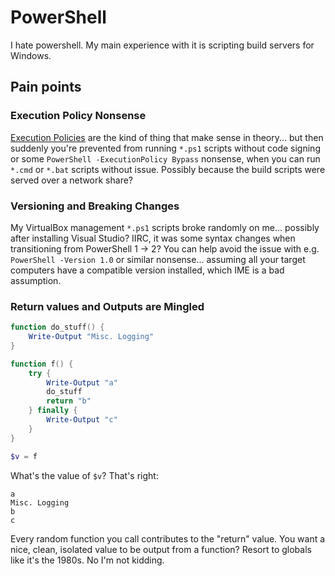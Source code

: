 # PowerShell

I hate powershell.
My main experience with it is scripting build servers for Windows.



## Pain points

### Execution Policy Nonsense

[Execution Policies](https://learn.microsoft.com/en-us/powershell/module/microsoft.powershell.core/about/about_execution_policies?view=powershell-7.4)
are the kind of thing that make sense in theory... but then suddenly you're prevented from running `*.ps1` scripts without code signing or some
`PowerShell -ExecutionPolicy Bypass` nonsense, when you can run `*.cmd` or `*.bat` scripts without issue.
Possibly because the build scripts were served over a network share?

### Versioning and Breaking Changes

My VirtualBox management `*.ps1` scripts broke randomly on me... possibly after installing Visual Studio?
IIRC, it was some syntax changes when transitioning from PowerShell 1 → 2?
You can help avoid the issue with e.g. `PowerShell -Version 1.0` or similar nonsense... assuming all your target computers have a compatible version installed, which IME is a bad assumption.

### Return values and Outputs are Mingled

```powershell
function do_stuff() {
    Write-Output "Misc. Logging"
}

function f() {
    try {
        Write-Output "a"
        do_stuff
        return "b"
    } finally {
        Write-Output "c"
    }
}

$v = f
```

What's the value of `$v`?  That's right:

```
a
Misc. Logging
b
c
```

Every random function you call contributes to the "return" value.
You want a nice, clean, isolated value to be output from a function?
Resort to globals like it's the 1980s.
No I'm not kidding.
